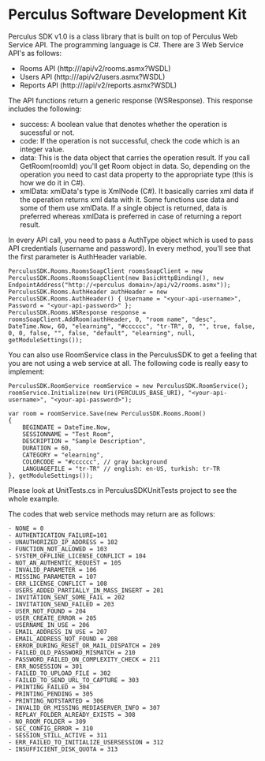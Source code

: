 Perculus Software Development Kit
=================================
Perculus SDK v1.0 is a class library that is built on top of Perculus Web Service API.
The programming language is C#.
There are 3 Web Service API's as follows:
- Rooms API (http://<perculus domain>/api/v2/rooms.asmx?WSDL)
- Users API (http://<perculus domain>/api/v2/users.asmx?WSDL)
- Reports API (http://<perculus domain>/api/v2/reports.asmx?WSDL)

The API functions return a generic response (WSResponse). This response includes the following:
- success: A boolean value that denotes whether the operation is sucessful or not.
- code: If the operation is not successful, check the code which is an integer value.
- data: This is the data object that carries the operation result. If you call GetRoom(roomId) you'll get Room object in data. So, depending on the operation you need to cast data property to the appropriate type (this is how we do it in C#).
- xmlData: xmlData's type is XmlNode (C#). It basically carries xml data if the operation returns xml data with it. Some functions use data and some of them use xmlData. If a single object is returned, data is preferred whereas xmlData is preferred in case of returning a report result.

In every API call, you need to pass a AuthType object which is used to pass API credentials (username and password). 
In every method, you'll see that the first parameter is AuthHeader variable.

	PerculusSDK.Rooms.RoomsSoapClient roomsSoapClient = new PerculusSDK.Rooms.RoomsSoapClient(new BasicHttpBinding(), new EndpointAddress("http://<perculus domain>/api/v2/rooms.asmx"));
    PerculusSDK.Rooms.AuthHeader authHeader = new PerculusSDK.Rooms.AuthHeader() { Username = "<your-api-username>", Password = "<your-api-password>" };
    PerculusSDK.Rooms.WSResponse response = roomsSoapClient.AddRoom(authHeader, 0, "room name", "desc", DateTime.Now, 60, "elearning", "#cccccc", "tr-TR", 0, "", true, false, 0, 0, false, "", false, "default", "elearning", null, getModuleSettings());
			
You can also use RoomService class in the PerculusSDK to get a feeling that you are not using a web service at all. The following code is really easy to implement:

	PerculusSDK.RoomService roomService = new PerculusSDK.RoomService();
	roomService.Initialize(new Uri(PERCULUS_BASE_URI), "<your-api-username>", "<your-api-password>");

	var room = roomService.Save(new PerculusSDK.Rooms.Room()
	{
		BEGINDATE = DateTime.Now,
		SESSIONNAME = "Test Room",
		DESCRIPTION = "Sample Description",
		DURATION = 60,
		CATEGORY = "elearning",
		COLORCODE = "#cccccc", // gray background
		LANGUAGEFILE = "tr-TR" // english: en-US, turkish: tr-TR
	}, getModuleSettings());
			
Please look at UnitTests.cs in PerculusSDKUnitTests project to see the whole example.

			
The codes that web service methods may return are as follows:

	- NONE = 0
	- AUTHENTICATION_FAILURE=101
	- UNAUTHORIZED_IP_ADDRESS = 102
	- FUNCTION_NOT_ALLOWED = 103
	- SYSTEM_OFFLINE_LICENSE_CONFLICT = 104
	- NOT_AN_AUTHENTIC_REQUEST = 105
	- INVALID_PARAMETER = 106
	- MISSING_PARAMETER = 107
	- ERR_LICENSE_CONFLICT = 108
	- USERS_ADDED_PARTIALLY_IN_MASS_INSERT = 201
	- INVITATION_SENT_SOME_FAIL = 202
	- INVITATION_SEND_FAILED = 203
	- USER_NOT_FOUND = 204
	- USER_CREATE_ERROR = 205
	- USERNAME_IN_USE = 206
	- EMAIL_ADDRESS_IN_USE = 207
	- EMAIL_ADDRESS_NOT_FOUND = 208
	- ERROR_DURING_RESET_OR_MAIL_DISPATCH = 209
	- FAILED_OLD_PASSWORD_MISMATCH = 210
	- PASSWORD_FAILED_ON_COMPLEXITY_CHECK = 211
	- ERR_NOSESSION = 301
	- FAILED_TO_UPLOAD_FILE = 302
	- FAILED_TO_SEND_URL_TO_CAPTURE = 303
	- PRINTING_FAILED = 304
	- PRINTING_PENDING = 305
	- PRINTING_NOTSTARTED = 306
	- INVALID_OR_MISSING_MEDIASERVER_INFO = 307
	- REPLAY_FOLDER_ALREADY_EXISTS = 308
	- NO_ROOM_FOLDER = 309
	- SEC_CONFIG_ERROR = 310
	- SESSION_STILL_ACTIVE = 311
	- ERR_FAILED_TO_INITIALIZE_USERSESSION = 312
	- INSUFFICIENT_DISK_QUOTA = 313
